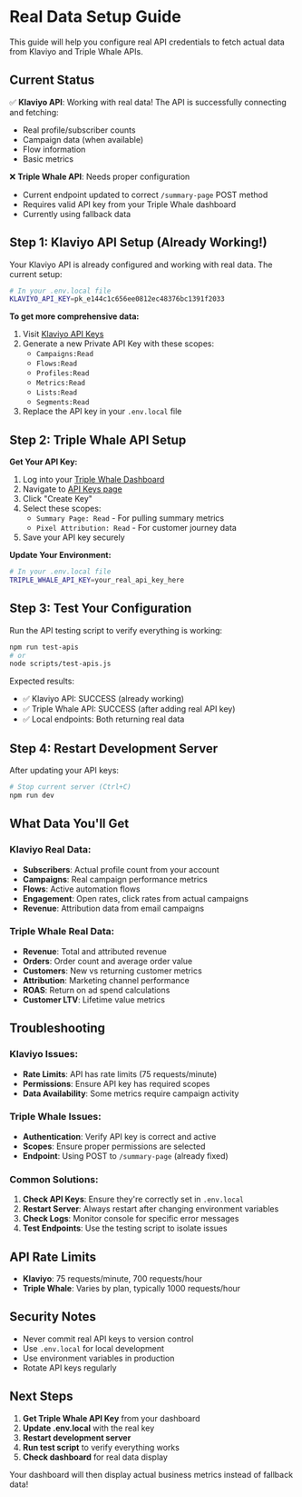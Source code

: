 # Real Data Setup Guide

This guide will help you configure real API credentials to fetch actual data from Klaviyo and Triple Whale APIs.

## Current Status

✅ **Klaviyo API**: Working with real data! The API is successfully connecting and fetching:
- Real profile/subscriber counts
- Campaign data (when available)
- Flow information
- Basic metrics

❌ **Triple Whale API**: Needs proper configuration
- Current endpoint updated to correct `/summary-page` POST method
- Requires valid API key from your Triple Whale dashboard
- Currently using fallback data

## Step 1: Klaviyo API Setup (Already Working!)

Your Klaviyo API is already configured and working with real data. The current setup:

```bash
# In your .env.local file
KLAVIYO_API_KEY=pk_e144c1c656ee0812ec48376bc1391f2033
```

**To get more comprehensive data:**
1. Visit [Klaviyo API Keys](https://www.klaviyo.com/account#api-keys-tab)
2. Generate a new Private API Key with these scopes:
   - `Campaigns:Read`
   - `Flows:Read` 
   - `Profiles:Read`
   - `Metrics:Read`
   - `Lists:Read`
   - `Segments:Read`
3. Replace the API key in your `.env.local` file

## Step 2: Triple Whale API Setup

**Get Your API Key:**
1. Log into your [Triple Whale Dashboard](https://app.triplewhale.com/)
2. Navigate to [API Keys page](https://app.triplewhale.com/api-keys)
3. Click "Create Key"
4. Select these scopes:
   - `Summary Page: Read` - For pulling summary metrics
   - `Pixel Attribution: Read` - For customer journey data
5. Save your API key securely

**Update Your Environment:**
```bash
# In your .env.local file
TRIPLE_WHALE_API_KEY=your_real_api_key_here
```

## Step 3: Test Your Configuration

Run the API testing script to verify everything is working:

```bash
npm run test-apis
# or
node scripts/test-apis.js
```

Expected results:
- ✅ Klaviyo API: SUCCESS (already working)
- ✅ Triple Whale API: SUCCESS (after adding real API key)
- ✅ Local endpoints: Both returning real data

## Step 4: Restart Development Server

After updating your API keys:

```bash
# Stop current server (Ctrl+C)
npm run dev
```

## What Data You'll Get

### Klaviyo Real Data:
- **Subscribers**: Actual profile count from your account
- **Campaigns**: Real campaign performance metrics
- **Flows**: Active automation flows
- **Engagement**: Open rates, click rates from actual campaigns
- **Revenue**: Attribution data from email campaigns

### Triple Whale Real Data:
- **Revenue**: Total and attributed revenue
- **Orders**: Order count and average order value
- **Customers**: New vs returning customer metrics
- **Attribution**: Marketing channel performance
- **ROAS**: Return on ad spend calculations
- **Customer LTV**: Lifetime value metrics

## Troubleshooting

### Klaviyo Issues:
- **Rate Limits**: API has rate limits (75 requests/minute)
- **Permissions**: Ensure API key has required scopes
- **Data Availability**: Some metrics require campaign activity

### Triple Whale Issues:
- **Authentication**: Verify API key is correct and active
- **Scopes**: Ensure proper permissions are selected
- **Endpoint**: Using POST to `/summary-page` (already fixed)

### Common Solutions:
1. **Check API Keys**: Ensure they're correctly set in `.env.local`
2. **Restart Server**: Always restart after changing environment variables
3. **Check Logs**: Monitor console for specific error messages
4. **Test Endpoints**: Use the testing script to isolate issues

## API Rate Limits

- **Klaviyo**: 75 requests/minute, 700 requests/hour
- **Triple Whale**: Varies by plan, typically 1000 requests/hour

## Security Notes

- Never commit real API keys to version control
- Use `.env.local` for local development
- Use environment variables in production
- Rotate API keys regularly

## Next Steps

1. **Get Triple Whale API Key** from your dashboard
2. **Update .env.local** with the real key
3. **Restart development server**
4. **Run test script** to verify everything works
5. **Check dashboard** for real data display

Your dashboard will then display actual business metrics instead of fallback data!
